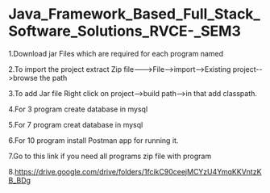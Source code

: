 # Java_Framework_Based_Full_Stack_Software_Solutions_RVCE-_SEM3
1.Download jar Files  which are required for each program named 


2.To import the project extract Zip file--->File-->import-->Existing project-->browse the path


3.To add Jar file Right click on project-->build path-->in that add classpath.


4.For 3 program create database in mysql


5.For 7 program creat database in mysql


6.For 10 program install Postman app for running it.


7.Go to this link if you need all programs zip file with program

8.https://drive.google.com/drive/folders/1fcikC90ceejMCYzU4YmqKKVntzKB_BDg
